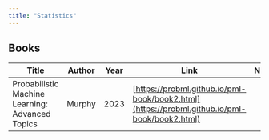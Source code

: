 ```yaml
---
title: "Statistics"
---
```


## Books

| Title | Author | Year | Link | Notes |
| --- | --- | --- | --- | --- |
| Probabilistic Machine Learning: Advanced Topics | Murphy | 2023 | [https://probml.github.io/pml-book/book2.html](https://probml.github.io/pml-book/book2.html) |

